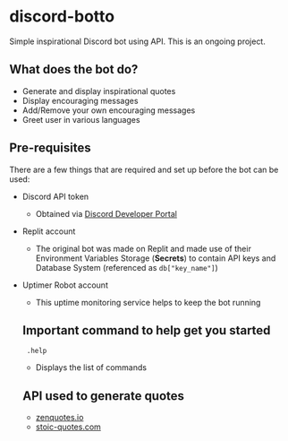 # discord-botto
Simple inspirational Discord bot using API. This is an ongoing project.

## What does the bot do?
- Generate and display inspirational quotes
- Display encouraging messages
- Add/Remove your own encouraging messages
- Greet user in various languages

## Pre-requisites
There are a few things that are required and set up before the bot can be used:
- Discord API token 
  - Obtained via [Discord Developer Portal](https://discord.com/developers/)
- Replit account 
  - The original bot was made on Replit and made use of their Environment Variables Storage (**Secrets**) to contain API keys and Database System (referenced as ```db["key_name"]```)
- Uptimer Robot account
  - This uptime monitoring service helps to keep the bot running
  
  ## Important command to help get you started
  ``` .help```
  - Displays the list of commands
  
  ## API used to generate quotes
  - [zenquotes.io](https://zenquotes.io/api/random)
  - [stoic-quotes.com](https://stoic-quotes.com/api/quote)
